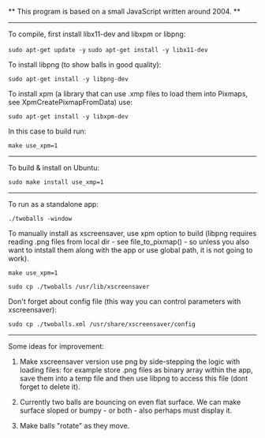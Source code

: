 ** This program is based on a small JavaScript written around 2004. **

---

To compile, first install libx11-dev and libxpm or libpng:

`sudo apt-get update -y`
`sudo apt-get install -y libx11-dev`

To install libpng (to show balls in good quality):

`sudo apt-get install -y libpng-dev`

To install xpm (a library that can use .xmp files to load them into Pixmaps, see
  XpmCreatePixmapFromData) use:

`sudo apt-get install -y libxpm-dev`

In this case to build run: 

`make use_xpm=1`

---

To build & install on Ubuntu:

`sudo make install use_xmp=1`

---

To run as a standalone app:

`./twoballs -window`

To manually install as xscreensaver, use xpm option to build (libpng requires reading .png files from local dir - see file_to_pixmap() - so unless you also want to intstall them along 
with the app or use global path, it is not going to work).

`make use_xpm=1`

`sudo cp ./twoballs /usr/lib/xscreensaver`

Don't forget about config file (this way you can control parameters with xscreensaver):

`sudo cp ./twoballs.xml /usr/share/xscreensaver/config`

---

Some ideas for improvement:

1. Make xscreensaver version use png by side-stepping the logic with loading files:
    for example store .png files as binary array within the app, save them into a temp file and then use libpng to access this file (dont forget to delete it).

2. Currently two balls are bouncing on even flat surface. We can make surface sloped or
    bumpy - or both - also perhaps must display it.

3. Make balls "rotate" as they move.    






